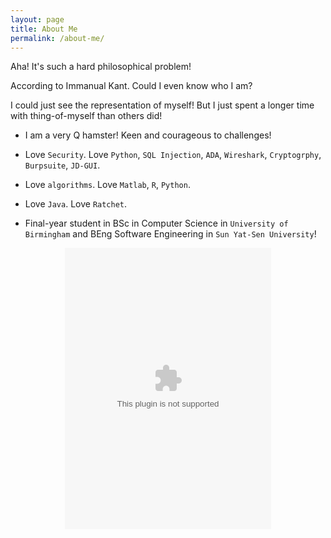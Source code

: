 ```yaml
---
layout: page
title: About Me
permalink: /about-me/
---
```


Aha! It's such a hard philosophical problem!

According to Immanual Kant. Could I even know who I am? 

I could just see the representation of myself! But I just spent a longer time with thing-of-myself than others did!

* I am a very Q hamster! Keen and courageous to challenges!

* Love `Security`. Love `Python`, `SQL Injection`, `ADA`, `Wireshark`, `Cryptogrphy`, `Burpsuite`, `JD-GUI`.

* Love `algorithms`. Love `Matlab`, `R`, `Python`.

* Love `Java`. Love `Ratchet`.

* Final-year student in  BSc in Computer Science in `University of Birmingham` and BEng Software Engineering in `Sun Yat-Sen University`!

<div style="text-align:center;">
<embed src="http://music.163.com/style/swf/widget.swf?sid=46027325&type=0&auto=1&width=310&height=430" width="330" height="450"  allowNetworking="all"></embed>
</div>
